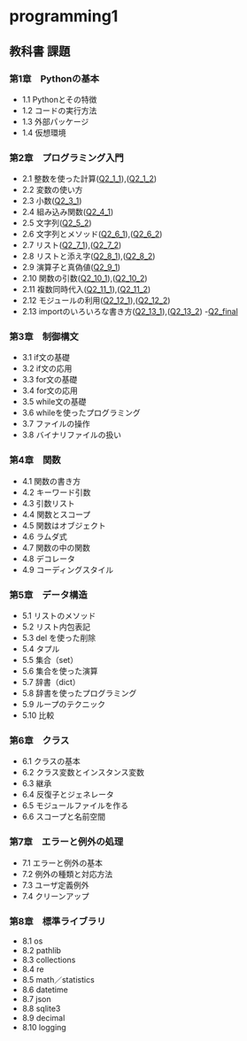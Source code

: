# programming1
## 教科書 課題
### 第1章　Pythonの基本
- 1.1 Pythonとその特徴
- 1.2 コードの実行方法
- 1.3 外部パッケージ
- 1.4 仮想環境
### 第2章　プログラミング入門
- 2.1 整数を使った計算([Q2_1_1](./CHAPTER02/Q2_1_1.py)),([Q2_1_2](./CHAPTER02/Q2_1_2.py))
- 2.2 変数の使い方
- 2.3 小数([Q2_3_1](./CHAPTER02/Q2_3_1.py))
- 2.4 組み込み関数([Q2_4_1](./CHAPTER02/Q2_4_1.py))
- 2.5 文字列([Q2_5_2](./CHAPTER02/Q2_5_2.py))
- 2.6 文字列とメソッド([Q2_6_1](./CHAPTER02/Q2_6_1.py)),([Q2_6_2](./CHAPTER02/Q2_6_2.py))
- 2.7 リスト([Q2_7_1](./CHAPTER02/Q2_7_1.py)),([Q2_7_2](./CHAPTER02/Q2_7_2.py))
- 2.8 リストと添え字([Q2_8_1](./CHAPTER02/Q2_8_1.py)),([Q2_8_2](./CHAPTER02/Q2_8_2.py))
- 2.9 演算子と真偽値([Q2_9_1](./CHAPTER02/Q2_9_1.py))
- 2.10 関数の引数([Q2_10_1](./CHAPTER02/Q2_10_1.py)),([Q2_10_2](./CHAPTER02/Q2_10_2.py))
- 2.11 複数同時代入([Q2_11_1](./CHAPTER02/Q2_11_1.py)),([Q2_11_2](./CHAPTER02/Q2_11_2.py))
- 2.12 モジュールの利用([Q2_12_1](./CHAPTER/Q2_12_1.py)),([Q2_12_2](./CHAPTER/Q2_12_2.py))
- 2.13 importのいろいろな書き方([Q2_13_1](./CHAPTER02/Q2_13_1.py)),([Q2_13_2](./CHAPTER02/Q2_13_2.py))
-[Q2_final](./CHAPTER02/Q2_final.py)
### 第3章　制御構文
- 3.1 if文の基礎
- 3.2 if文の応用
- 3.3 for文の基礎
- 3.4 for文の応用
- 3.5 while文の基礎
- 3.6 whileを使ったプログラミング
- 3.7 ファイルの操作
- 3.8 バイナリファイルの扱い
### 第4章　関数
- 4.1 関数の書き方
- 4.2 キーワード引数
- 4.3 引数リスト
- 4.4 関数とスコープ
- 4.5 関数はオブジェクト
- 4.6 ラムダ式
- 4.7 関数の中の関数
- 4.8 デコレータ
- 4.9 コーディングスタイル
### 第5章　データ構造
- 5.1 リストのメソッド
- 5.2 リスト内包表記
- 5.3 del を使った削除
- 5.4 タプル
- 5.5 集合（set）
- 5.6 集合を使った演算
- 5.7 辞書（dict）
- 5.8 辞書を使ったプログラミング
- 5.9 ループのテクニック
- 5.10 比較
### 第6章　クラス
- 6.1 クラスの基本
- 6.2 クラス変数とインスタンス変数
- 6.3 継承
- 6.4 反復子とジェネレータ
- 6.5 モジュールファイルを作る
- 6.6 スコープと名前空間
### 第7章　エラーと例外の処理
- 7.1 エラーと例外の基本
- 7.2 例外の種類と対応方法
- 7.3 ユーザ定義例外
- 7.4 クリーンアップ
### 第8章　標準ライブラリ
- 8.1 os
- 8.2 pathlib
- 8.3 collections
- 8.4 re
- 8.5 math／statistics
- 8.6 datetime
- 8.7 json
- 8.8 sqlite3
- 8.9 decimal
- 8.10 logging
